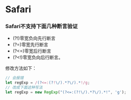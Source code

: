 # Safari

### **Safari不支持下面几种断言验证**

- (?!)零宽负向先行断言
- (?=)零宽先行断言
- (?<=)零宽后行断言
- (?<!)零宽负向后行断言。

修改方法如下：

```javascript
// 会报错 
let regExp = /(?<=:(?!\/).*?\/).*!/g; 
// 改成下面这种写法 
let regExp = new RegExp("(?<=:(?!\/).*?\/).*!", 'g');
```

